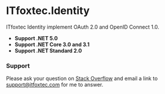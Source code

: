 # ITfoxtec.Identity
ITfoxtec Identity implement OAuth 2.0 and OpenID Connect 1.0.

* **Support .NET 5.0**
* **Support .NET Core 3.0 and 3.1**
* **Support .NET Standard 2.0**

### Support
Please ask your question on <a href="https://stackoverflow.com/">Stack Overflow</a> and email a link to <a href="mailto:support@itfoxtec.com?subject=ITfoxtec Identity">support@itfoxtec.com</a> for me to answer.<br />
